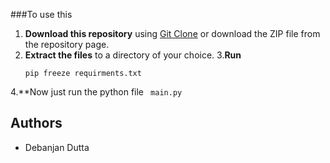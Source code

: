 ###To use this

1. **Download this repository** using [Git Clone](https://github.com/Debanjan-dev/Qr-code-generator-using-Python.git) or download the ZIP file from the repository page.
2. **Extract the files** to a directory of your choice.
3.**Run**
   ```
   pip freeze requirments.txt
   ```

4.**Now just run the python file ``` main.py```

## Authors

-  Debanjan Dutta


